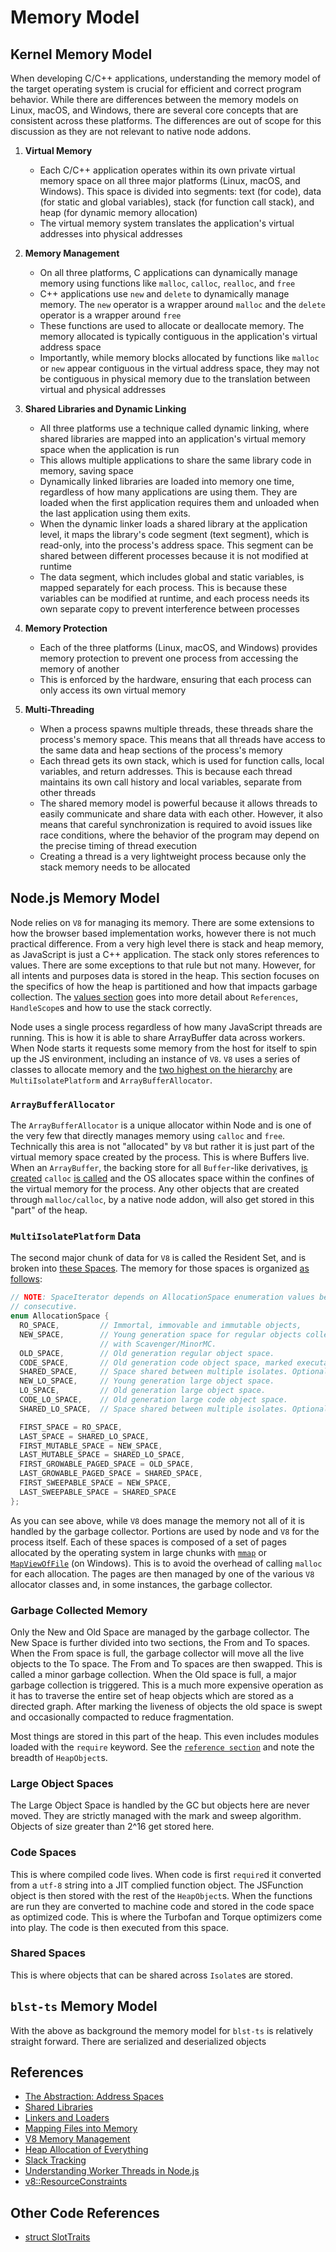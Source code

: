 # Memory Model

## Kernel Memory Model

When developing C/C++ applications, understanding the memory model of the target operating system is crucial for efficient and correct program behavior. While there are differences between the memory models on Linux, macOS, and Windows, there are several core concepts that are consistent across these platforms. The differences are out of scope for this discussion as they are not relevant to native node addons.

1. **Virtual Memory**
    - Each C/C++ application operates within its own private virtual memory space on all three major platforms (Linux, macOS, and Windows). This space is divided into segments: text (for code), data (for static and global variables), stack (for function call stack), and heap (for dynamic memory allocation)
    - The virtual memory system translates the application's virtual addresses into physical addresses

2. **Memory Management**
   - On all three platforms, C applications can dynamically manage memory using functions like `malloc`, `calloc`, `realloc`, and `free`
   - C++ applications use `new` and `delete` to dynamically manage memory. The `new` operator is a wrapper around `malloc` and the `delete` operator is a wrapper around `free`
   - These functions are used to allocate or deallocate memory. The memory allocated is typically contiguous in the application's virtual address space
   - Importantly, while memory blocks allocated by functions like `malloc` or `new` appear contiguous in the virtual address space, they may not be contiguous in physical memory due to the translation between virtual and physical addresses

3. **Shared Libraries and Dynamic Linking**
   - All three platforms use a technique called dynamic linking, where shared libraries are mapped into an application's virtual memory space when the application is run
   - This allows multiple applications to share the same library code in memory, saving space
   - Dynamically linked libraries are loaded into memory one time, regardless of how many applications are using them.  They are loaded when the first application requires them and unloaded when the last application using them exits.
   - When the dynamic linker loads a shared library at the application level, it maps the library's code segment (text segment), which is read-only, into the process's address space. This segment can be shared between different processes because it is not modified at runtime
   - The data segment, which includes global and static variables, is mapped separately for each process. This is because these variables can be modified at runtime, and each process needs its own separate copy to prevent interference between processes

4. **Memory Protection**
   - Each of the three platforms (Linux, macOS, and Windows) provides memory protection to prevent one process from accessing the memory of another
   - This is enforced by the hardware, ensuring that each process can only access its own virtual memory

5. **Multi-Threading**
    - When a process spawns multiple threads, these threads share the process's memory space. This means that all threads have access to the same data and heap sections of the process's memory
    - Each thread gets its own stack, which is used for function calls, local variables, and return addresses. This is because each thread maintains its own call history and local variables, separate from other threads
    - The shared memory model is powerful because it allows threads to easily communicate and share data with each other. However, it also means that careful synchronization is required to avoid issues like race conditions, where the behavior of the program may depend on the precise timing of thread execution
    - Creating a thread is a very lightweight process because only the stack memory needs to be allocated

## Node.js Memory Model

Node relies on `V8` for managing its memory. There are some extensions to how the browser based implementation works, however there is not much practical difference. From a very high level there is stack and heap memory, as JavaScript is just a C++ application.  The stack only stores references to values. There are some exceptions to that rule but not many. However, for all intents and purposes data is stored in the heap. This section focuses on the specifics of how the heap is partitioned and how that impacts garbage collection. The [values section](./values.md) goes into more detail about `References`, `HandleScope`s and how to use the stack correctly.

Node uses a single process regardless of how many JavaScript threads are running. This is how it is able to share ArrayBuffer data across workers. When Node starts it requests some memory from the host for itself to spin up the JS environment, including an instance of `V8`. `V8` uses a series of classes to allocate memory and the [two highest on the hierarchy](https://github.com/nodejs/node/blob/4166d40d0873b6d8a0c7291872c8d20dc680b1d7/src/node.h#L510) are `MultiIsolatePlatform` and `ArrayBufferAllocator`.

### `ArrayBufferAllocator`

The `ArrayBufferAllocator` is a unique allocator within Node and is one of the very few that directly manages memory using `calloc` and `free`. Technically this area is not "allocated" by `V8` but rather it is just part of the virtual memory space created by the process. This is where Buffers live. When an `ArrayBuffer`, the backing store for all `Buffer`-like derivatives, [is created](https://github.com/nodejs/node/blob/4166d40d0873b6d8a0c7291872c8d20dc680b1d7/deps/v8/src/api/api.cc#L393) `calloc` [is called](https://github.com/nodejs/node/blob/4166d40d0873b6d8a0c7291872c8d20dc680b1d7/deps/v8/src/base/platform/memory.h#L64) and the OS allocates space within the confines of the virtual memory for the process. Any other objects that are created through `malloc/calloc`, by a native node addon, will also get stored in this "part" of the heap.

### `MultiIsolatePlatform` Data

The second major chunk of data for `V8` is called the Resident Set, and is broken into [these Spaces](https://github.com/nodejs/node/blob/4166d40d0873b6d8a0c7291872c8d20dc680b1d7/deps/v8/src/heap/heap.h#L2175). The memory for those spaces is organized [as follows](https://github.com/nodejs/node/blob/4166d40d0873b6d8a0c7291872c8d20dc680b1d7/deps/v8/src/common/globals.h#L980):

```c++
// NOTE: SpaceIterator depends on AllocationSpace enumeration values being
// consecutive.
enum AllocationSpace {
  RO_SPACE,         // Immortal, immovable and immutable objects,
  NEW_SPACE,        // Young generation space for regular objects collected
                    // with Scavenger/MinorMC.
  OLD_SPACE,        // Old generation regular object space.
  CODE_SPACE,       // Old generation code object space, marked executable.
  SHARED_SPACE,     // Space shared between multiple isolates. Optional.
  NEW_LO_SPACE,     // Young generation large object space.
  LO_SPACE,         // Old generation large object space.
  CODE_LO_SPACE,    // Old generation large code object space.
  SHARED_LO_SPACE,  // Space shared between multiple isolates. Optional.

  FIRST_SPACE = RO_SPACE,
  LAST_SPACE = SHARED_LO_SPACE,
  FIRST_MUTABLE_SPACE = NEW_SPACE,
  LAST_MUTABLE_SPACE = SHARED_LO_SPACE,
  FIRST_GROWABLE_PAGED_SPACE = OLD_SPACE,
  LAST_GROWABLE_PAGED_SPACE = SHARED_SPACE,
  FIRST_SWEEPABLE_SPACE = NEW_SPACE,
  LAST_SWEEPABLE_SPACE = SHARED_SPACE
};
```

As you can see above, while `V8` does manage the memory not all of it is handled by the garbage collector. Portions are used by node and `V8` for the process itself. Each of these spaces is composed of a set of pages allocated by the operating system in large chunks with [`mmap`](https://man7.org/linux/man-pages/man2/mmap.2.html) or [`MapViewOfFile`](https://docs.microsoft.com/en-us/windows/win32/api/memoryapi/nf-memoryapi-mapviewoffile) (on Windows). This is to avoid the overhead of calling `malloc` for each allocation.  The pages are then managed by one of the various `V8` allocator classes and, in some instances, the garbage collector.

### Garbage Collected Memory

Only the New and Old Space are managed by the garbage collector. The New Space is further divided into two sections, the From and To spaces.  When the From space is full, the garbage collector will move all the live objects to the To space. The From and To spaces are then swapped. This is called a minor garbage collection. When the Old space is full, a major garbage collection is triggered. This is a much more expensive operation as it has to traverse the entire set of heap objects which are stored as a directed graph. After marking the liveness of objects the old space is swept and occasionally compacted to reduce fragmentation.

Most things are stored in this part of the heap.  This even includes modules loaded with the `require` keyword. See the [`reference section`](./reference.md#object-inheritance-hierarchy) and note the breadth of `HeapObject`s.

### Large Object Spaces

The Large Object Space is handled by the GC but objects here are never moved. They are strictly managed with the mark and sweep algorithm. Objects of size greater than 2^16 get stored here.

### Code Spaces

This is where compiled code lives.  When code is first `require`d it converted from a `utf-8` string into a JIT complied function object.  The JSFunction object is then stored with the rest of the `HeapObject`s.  When the functions are run they are converted to machine code and stored in the code space as optimized code.  This is where the Turbofan and Torque optimizers come into play.  The code is then executed from this space.

### Shared Spaces

This is where objects that can be shared across `Isolate`s are stored.

## `blst-ts` Memory Model

With the above as background the memory model for `blst-ts` is relatively straight forward. There are serialized and deserialized objects 

## References

- [The Abstraction: Address Spaces](https://pages.cs.wisc.edu/~remzi/OSTEP/vm-intro.pdf)
- [Shared Libraries](https://tldp.org/HOWTO/Program-Library-HOWTO/shared-libraries.html)
- [Linkers and Loaders](https://wh0rd.org/books/linkers-and-loaders/linkers_and_loaders.pdf)
- [Mapping Files into Memory](https://www.oreilly.com/library/view/linux-system-programming/0596009585/ch04.html)
- [V8 Memory Management](https://deepu.tech/memory-management-in-v8/)
- [Heap Allocation of Everything](https://stackoverflow.com/questions/74004695/how-v8-handle-stack-allocated-variable-in-closure)
- [Slack Tracking](https://v8.dev/blog/slack-tracking)
- [Understanding Worker Threads in Node.js](https://nodesource.com/blog/worker-threads-nodejs/)
- [v8::ResourceConstraints](https://github.com/nodejs/node/blob/4166d40d0873b6d8a0c7291872c8d20dc680b1d7/deps/v8/include/v8-isolate.h#L62)

## Other Code References

- [struct SlotTraits](https://github.com/nodejs/node/blob/4166d40d0873b6d8a0c7291872c8d20dc680b1d7/deps/v8/src/common/globals.h#L928-L930)
